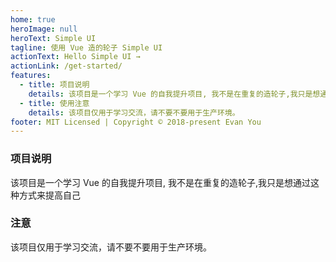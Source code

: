 ```yaml
---
home: true
heroImage: null
heroText: Simple UI
tagline: 使用 Vue 造的轮子 Simple UI
actionText: Hello Simple UI →
actionLink: /get-started/
features:
  - title: 项目说明
    details: 该项目是一个学习 Vue 的自我提升项目, 我不是在重复的造轮子,我只是想通过这种方式来提高自己
  - title: 使用注意
    details: 该项目仅用于学习交流，请不要不要用于生产环境。
footer: MIT Licensed | Copyright © 2018-present Evan You
---
```


### 项目说明

该项目是一个学习 Vue 的自我提升项目, 我不是在重复的造轮子,我只是想通过这种方式来提高自己

### 注意

该项目仅用于学习交流，请不要不要用于生产环境。
